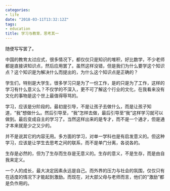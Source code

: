 ```yaml
---
categories: 
- life
date: "2018-03-11T13:32:12Z"
tags: 
- education
title: 学习与教育，思考其一
---
```


随便写写罢了。
<!--more-->

中国的教育太过应式，很多情况下，都仅仅只是知识的堆积，好比数学，不少老师都是直接讲知识点，然后应用罢了。虽然这样没错，但是我们为什么要学这个知识点？这个知识是为解决什么而提出的，为什么这个知识点是正确的？

学生们，特别是大学生，很多学习只是为了一份工作，是的只是为了工作，这样的学习有什么意义么？不仅学的不深入，更不可了解这个行业的文化，在我看来没有文化的事物是这个世上最值得辱骂的。

学习，应该是分阶段的。最初是引导，不是让孩子去做什么，而是让孩子知道，“我”想做什么。然后引导至，“我”怎样去做，最后引导至“我”这样学习就可以做到。最后变成自主的学习了。当然这样出来的是专才，而不是一个通才，但是通才本来就是少之又少的。

并不是说其它的内容无用。多方面的学习，对单一学科也是有启发意义的。但这种学习，应该是让学生去思考之间的联系，而不是单门分离，各说各的。

生存是必然的，但为了生存而生存是无意义的。生存的意义，不是生存，而是由自我来定义。

一个人的成长，最大决定因素永远是自己。而外界的压力与社会的氛围，仅仅只有在适度的情况下才能起到激励。而现在，对大部父母与老师而言，他们的“激励”都是负作用的。

